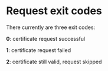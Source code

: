 # Request exit codes

There currently are three exit codes:


**0**:    certificate request successful

**1**:    certificate request failed

**2**:    certificate still valid, request skipped